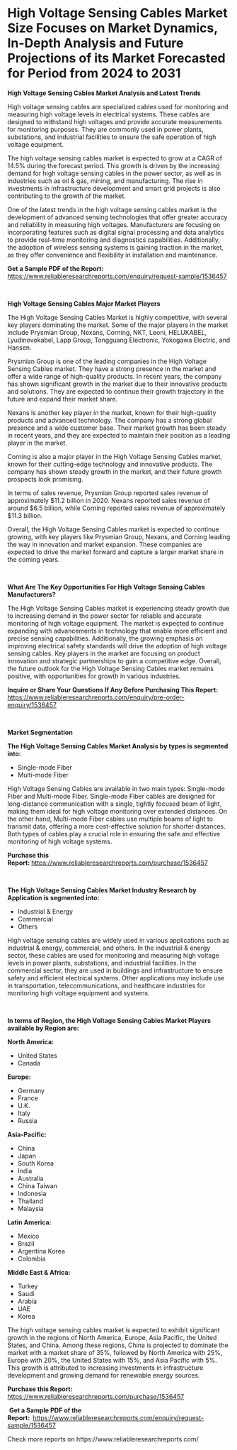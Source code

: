 <p><h1>High Voltage Sensing Cables Market Size Focuses on Market Dynamics, In-Depth Analysis and Future Projections of its Market Forecasted for Period from 2024 to 2031</h1></p><p><strong>High Voltage Sensing Cables Market Analysis and Latest Trends</strong></p>
<p><p>High voltage sensing cables are specialized cables used for monitoring and measuring high voltage levels in electrical systems. These cables are designed to withstand high voltages and provide accurate measurements for monitoring purposes. They are commonly used in power plants, substations, and industrial facilities to ensure the safe operation of high voltage equipment. </p><p>The high voltage sensing cables market is expected to grow at a CAGR of 14.5% during the forecast period. This growth is driven by the increasing demand for high voltage sensing cables in the power sector, as well as in industries such as oil & gas, mining, and manufacturing. The rise in investments in infrastructure development and smart grid projects is also contributing to the growth of the market.</p><p>One of the latest trends in the high voltage sensing cables market is the development of advanced sensing technologies that offer greater accuracy and reliability in measuring high voltages. Manufacturers are focusing on incorporating features such as digital signal processing and data analytics to provide real-time monitoring and diagnostics capabilities. Additionally, the adoption of wireless sensing systems is gaining traction in the market, as they offer convenience and flexibility in installation and maintenance.</p></p>
<p><strong>Get a Sample PDF of the Report:&nbsp;</strong> <a href="https://www.reliableresearchreports.com/enquiry/request-sample/1536457">https://www.reliableresearchreports.com/enquiry/request-sample/1536457</a></p>
<p>&nbsp;</p>
<p><strong>High Voltage Sensing Cables Major Market Players</strong></p>
<p><p>The High Voltage Sensing Cables Market is highly competitive, with several key players dominating the market. Some of the major players in the market include Prysmian Group, Nexans, Corning, NKT, Leoni, HELUKABEL, Lyudinovokabel, Lapp Group, Tongguang Electronic, Yokogawa Electric, and Hansen.</p><p>Prysmian Group is one of the leading companies in the High Voltage Sensing Cables market. They have a strong presence in the market and offer a wide range of high-quality products. In recent years, the company has shown significant growth in the market due to their innovative products and solutions. They are expected to continue their growth trajectory in the future and expand their market share.</p><p>Nexans is another key player in the market, known for their high-quality products and advanced technology. The company has a strong global presence and a wide customer base. Their market growth has been steady in recent years, and they are expected to maintain their position as a leading player in the market.</p><p>Corning is also a major player in the High Voltage Sensing Cables market, known for their cutting-edge technology and innovative products. The company has shown steady growth in the market, and their future growth prospects look promising.</p><p>In terms of sales revenue, Prysmian Group reported sales revenue of approximately $11.2 billion in 2020. Nexans reported sales revenue of around $6.5 billion, while Corning reported sales revenue of approximately $11.3 billion.</p><p>Overall, the High Voltage Sensing Cables market is expected to continue growing, with key players like Prysmian Group, Nexans, and Corning leading the way in innovation and market expansion. These companies are expected to drive the market forward and capture a larger market share in the coming years.</p></p>
<p>&nbsp;</p>
<p><strong>What Are The Key Opportunities For High Voltage Sensing Cables Manufacturers?</strong></p>
<p><p>The High Voltage Sensing Cables market is experiencing steady growth due to increasing demand in the power sector for reliable and accurate monitoring of high voltage equipment. The market is expected to continue expanding with advancements in technology that enable more efficient and precise sensing capabilities. Additionally, the growing emphasis on improving electrical safety standards will drive the adoption of high voltage sensing cables. Key players in the market are focusing on product innovation and strategic partnerships to gain a competitive edge. Overall, the future outlook for the High Voltage Sensing Cables market remains positive, with opportunities for growth in various industries.</p></p>
<p><strong>Inquire or Share Your Questions If Any Before Purchasing This Report:</strong> <a href="https://www.reliableresearchreports.com/enquiry/pre-order-enquiry/1536457">https://www.reliableresearchreports.com/enquiry/pre-order-enquiry/1536457</a></p>
<p>&nbsp;</p>
<p><strong>Market Segmentation</strong></p>
<p><strong>The High Voltage Sensing Cables Market Analysis by types is segmented into:</strong></p>
<p><ul><li>Single-mode Fiber</li><li>Multi-mode Fiber</li></ul></p>
<p><p>High Voltage Sensing Cables are available in two main types: Single-mode Fiber and Multi-mode Fiber. Single-mode Fiber cables are designed for long-distance communication with a single, tightly focused beam of light, making them ideal for high voltage monitoring over extended distances. On the other hand, Multi-mode Fiber cables use multiple beams of light to transmit data, offering a more cost-effective solution for shorter distances. Both types of cables play a crucial role in ensuring the safe and effective monitoring of high voltage systems.</p></p>
<p><strong>Purchase this Report:&nbsp;</strong><a href="https://www.reliableresearchreports.com/purchase/1536457">https://www.reliableresearchreports.com/purchase/1536457</a></p>
<p>&nbsp;</p>
<p><strong>The High Voltage Sensing Cables Market Industry Research by Application is segmented into:</strong></p>
<p><ul><li>Industrial & Energy</li><li>Commercial</li><li>Others</li></ul></p>
<p><p>High voltage sensing cables are widely used in various applications such as industrial & energy, commercial, and others. In the industrial & energy sector, these cables are used for monitoring and measuring high voltage levels in power plants, substations, and industrial facilities. In the commercial sector, they are used in buildings and infrastructure to ensure safety and efficient electrical systems. Other applications may include use in transportation, telecommunications, and healthcare industries for monitoring high voltage equipment and systems.</p></p>
<p>&nbsp;</p>
<p><strong>In terms of Region, the High Voltage Sensing Cables Market Players available by Region are:</strong></p>
<p>
    <p> <strong> North America: </strong>
        <ul>
            <li>United States</li>
            <li>Canada</li>
        </ul>
        </p> 
    <p> <strong> Europe: </strong>
        <ul>
            <li>Germany</li>
            <li>France</li>
            <li>U.K.</li>
            <li>Italy</li>
            <li>Russia</li>
        </ul>
        </p> 
    <p> <strong> Asia-Pacific: </strong>
        <ul>
            <li>China</li>
            <li>Japan</li>
            <li>South Korea</li>
            <li>India</li>
            <li>Australia</li>
            <li>China Taiwan</li>
            <li>Indonesia</li>
            <li>Thailand</li>
            <li>Malaysia</li>
        </ul>
        </p> 
    <p> <strong> Latin America: </strong>
        <ul>
            <li>Mexico</li>
            <li>Brazil</li>
            <li>Argentina Korea</li>
            <li>Colombia</li>
        </ul>
        </p> 
    <p> <strong> Middle East & Africa: </strong>
        <ul>
            <li>Turkey</li>
            <li>Saudi</li>
            <li>Arabia</li>
            <li>UAE</li>
            <li>Korea</li>
        </ul>
    </p>
    </p>
<p><p>The high voltage sensing cables market is expected to exhibit significant growth in the regions of North America, Europe, Asia Pacific, the United States, and China. Among these regions, China is projected to dominate the market with a market share of 35%, followed by North America with 25%, Europe with 20%, the United States with 15%, and Asia Pacific with 5%. This growth is attributed to increasing investments in infrastructure development and growing demand for renewable energy sources.</p></p>
<p><strong>Purchase this Report: </strong><a href="https://www.reliableresearchreports.com/purchase/1536457">https://www.reliableresearchreports.com/purchase/1536457</a></p>
<p>&nbsp;<strong>Get a Sample PDF of the Report:&nbsp;&nbsp;</strong><a href="https://www.reliableresearchreports.com/enquiry/request-sample/1536457">https://www.reliableresearchreports.com/enquiry/request-sample/1536457</a></p>
<p><strong></strong></p>
<p>Check more reports on https://www.reliableresearchreports.com/</p>